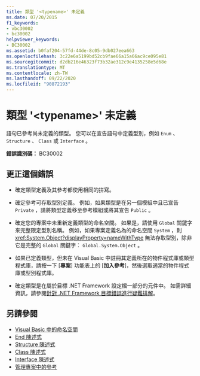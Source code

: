 ```yaml
---
title: 類型 '<typename>' 未定義
ms.date: 07/20/2015
f1_keywords:
- vbc30002
- bc30002
helpviewer_keywords:
- BC30002
ms.assetid: b0faf204-57fd-44de-8c05-9db027eea663
ms.openlocfilehash: 3c22e6a5199bd52cb9fae66a15a66ac9ce095e81
ms.sourcegitcommit: d2db216e46323f73b32ae312c9e4135258e5d68e
ms.translationtype: MT
ms.contentlocale: zh-TW
ms.lasthandoff: 09/22/2020
ms.locfileid: "90872193"
---
```

# <a name="type-typename-is-not-defined"></a>類型 '\<typename>' 未定義

語句已參考尚未定義的類型。 您可以在宣告語句中定義型別，例如 `Enum` 、 `Structure` 、 `Class` 或 `Interface` 。  
  
 **錯誤識別碼：** BC30002  
  
## <a name="to-correct-this-error"></a>更正這個錯誤  
  
- 確定類型定義及其參考都使用相同的拼寫。  
  
- 確定參考可存取型別定義。 例如，如果類型是在另一個模組中且已宣告 `Private` ，請將類型定義移至參考模組或將其宣告 `Public` 。  
  
- 確定您的專案中未重新定義類型的命名空間。 如果是，請使用 `Global` 關鍵字來完整限定型別名稱。 例如，如果專案定義名為的命名空間 `System` ，則 <xref:System.Object?displayProperty=nameWithType> 無法存取型別，除非它是完整的 `Global` 關鍵字： `Global.System.Object` 。  
  
- 如果已定義類型，但未在 Visual Basic 中註冊其定義所在的物件程式庫或類型程式庫，請按一下 [**專案**] 功能表上的 [**加入參考**]，然後選取適當的物件程式庫或型別程式庫。  
  
- 確定類型是在屬於目標 .NET Framework 設定檔一部分的元件中。 如需詳細資訊，請參閱[針對 .NET Framework 目標錯誤進行疑難排解](/visualstudio/msbuild/troubleshooting-dotnet-framework-targeting-errors)。  
  
## <a name="see-also"></a>另請參閱

- [Visual Basic 中的命名空間](../../programming-guide/program-structure/namespaces.md)
- [End 陳述式](../statements/enum-statement.md)
- [Structure 陳述式](../statements/structure-statement.md)
- [Class 陳述式](../statements/class-statement.md)
- [Interface 陳述式](../statements/interface-statement.md)
- [管理專案中的參考](/visualstudio/ide/managing-references-in-a-project)
